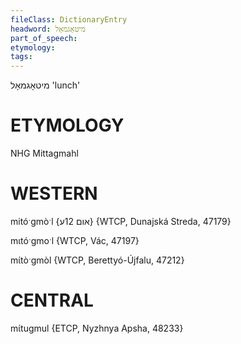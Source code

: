 ```yaml
---
fileClass: DictionaryEntry
headword: מיטאָגמאָל
part_of_speech: 
etymology: 
tags: 
---
```

מיטאָגמאָל
'lunch'

ETYMOLOGY
===========
NHG Mittagmahl

WESTERN
========

mitóˑgmòˑl {אום 12ע} {WTCP, Dunajská Streda, 47179}

mɩtóˑgmoˑl {WTCP, Vác, 47197}

mɩ́tòˑgmòl {WTCP, Berettyó-Újfalu, 47212}

CENTRAL
========

mɩ́tugmul {ETCP, Nyzhnya Apsha, 48233}